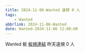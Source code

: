 ```yaml
---
title: 2024-11-06-Wanted 違規 0 人
tags:
    - Wanted
abbrlink: 2024-11-06-Wanted
date: Wanted-2024-11-06 12:00:00
---
```

Wanted 板 [板規連結](https://www.ptt.cc/bbs/Wanted/M.1608829773.A.D3B.html)
昨天違規 0 人
